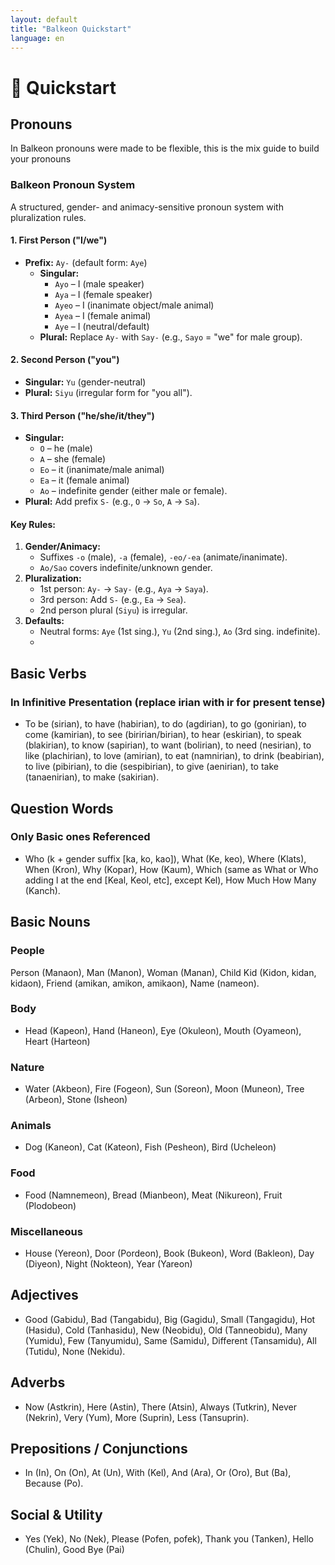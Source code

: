 ```yaml
---
layout: default
title: "Balkeon Quickstart"
language: en
---
```


# 🚀 Quickstart 

## Pronouns

In Balkeon pronouns were made to be flexible, this is the mix guide to build your pronouns

### **Balkeon Pronoun System**  
A structured, gender- and animacy-sensitive pronoun system with pluralization rules.

#### **1. First Person ("I/we")**  
- **Prefix:** `Ay-` (default form: `Aye`)  
  - **Singular:**  
    - `Ayo` – I (male speaker)  
    - `Aya` – I (female speaker)  
    - `Ayeo` – I (inanimate object/male animal)  
    - `Ayea` – I (female animal)  
    - `Aye` – I (neutral/default)  
  - **Plural:** Replace `Ay-` with `Say-` (e.g., `Sayo` = "we" for male group).  

#### **2. Second Person ("you")**  
- **Singular:** `Yu` (gender-neutral)  
- **Plural:** `Siyu` (irregular form for "you all").  

#### **3. Third Person ("he/she/it/they")**  
- **Singular:**  
  - `O` – he (male)  
  - `A` – she (female)  
  - `Eo` – it (inanimate/male animal)  
  - `Ea` – it (female animal)  
  - `Ao` – indefinite gender (either male or female).  
- **Plural:** Add prefix `S-` (e.g., `O` → `So`, `A` → `Sa`).  

#### **Key Rules:**  
1. **Gender/Animacy:**  
   - Suffixes `-o` (male), `-a` (female), `-eo/-ea` (animate/inanimate).  
   - `Ao/Sao` covers indefinite/unknown gender.  
2. **Pluralization:**  
   - 1st person: `Ay-` → `Say-` (e.g., `Aya` → `Saya`).  
   - 3rd person: Add `S-` (e.g., `Ea` → `Sea`).  
   - 2nd person plural (`Siyu`) is irregular.  
3. **Defaults:**  
   - Neutral forms: `Aye` (1st sing.), `Yu` (2nd sing.), `Ao` (3rd sing. indefinite).
   -   
## Basic Verbs

### In Infinitive Presentation (replace irian with ir for present tense) 

- To be (sirian), to have (habirian), to do (agdirian), to go (gonirian), to come (kamirian), to see (biririan/birian), to hear (eskirian), to speak (blakirian), to know (sapirian), to want (bolirian), to need (nesirian), to like (plachirian), to love (amirian), to eat (namnirian), to drink (beabirian), to live (pibirian), to die (sespibirian), to give (aenirian), to take (tanaenirian), to make (sakirian).

## Question Words

### Only Basic ones Referenced

- Who (k + gender suffix [ka, ko, kao]), What (Ke, keo), Where (Klats), When (Kron), Why (Kopar), How (Kaum), Which (same as What or Who adding l at the end [Keal, Keol, etc], except Kel), How Much How Many (Kanch). 

## Basic Nouns

### People

Person (Manaon), Man (Manon), Woman (Manan), Child Kid (Kidon, kidan, kidaon), Friend (amikan, amikon, amikaon), Name (nameon). 

### Body

- Head (Kapeon), Hand (Haneon), Eye (Okuleon), Mouth (Oyameon), Heart (Harteon) 

### Nature

- Water (Akbeon), Fire (Fogeon), Sun (Soreon), Moon (Muneon), Tree (Arbeon),  Stone (Isheon)

### Animals

- Dog (Kaneon), Cat (Kateon), Fish (Pesheon), Bird (Ucheleon) 

### Food

- Food (Namnemeon), Bread (Mianbeon),  Meat (Nikureon), Fruit (Plodobeon) 

### Miscellaneous

- House (Yereon), Door (Pordeon), Book (Bukeon), Word (Bakleon), Day (Diyeon), Night (Nokteon), Year (Yareon) 

## Adjectives 

- Good (Gabidu), Bad (Tangabidu), Big (Gagidu), Small (Tangagidu), Hot (Hasidu), Cold (Tanhasidu), New (Neobidu), Old (Tanneobidu), Many (Yumidu), Few (Tanyumidu), Same (Samidu), Different (Tansamidu), All (Tutidu), None (Nekidu). 

## Adverbs

- Now (Astkrin), Here (Astin), There (Atsin), Always (Tutkrin), Never (Nekrin), Very (Yum), More (Suprin), Less (Tansuprin).

## Prepositions / Conjunctions

- In (In), On (On), At (Un), With (Kel), And (Ara), Or (Oro), But (Ba), Because (Po). 

## Social & Utility

- Yes (Yek), No (Nek), Please (Pofen, pofek), Thank you (Tanken), Hello (Chulin), Good Bye (Pai) 
